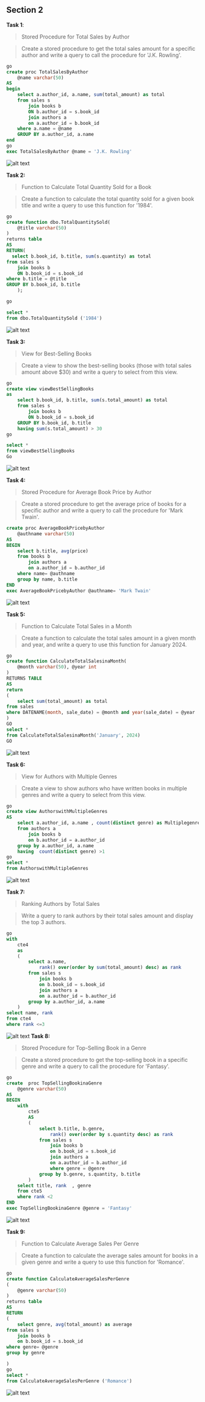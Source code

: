 ## Section 2

**Task 1**:

> Stored Procedure for Total Sales by Author

> Create a stored procedure to get the total sales amount for a specific author and write a query to call the procedure for 'J.K. Rowling'.

```sql
go
create proc TotalSalesByAuthor
    @name varchar(50)
AS
begin
    select a.author_id, a.name, sum(total_amount) as total
    from sales s
        join books b
        ON b.author_id = s.book_id
        join authors a
        on a.author_id = b.book_id
    where a.name = @name
    GROUP BY a.author_id, a.name
end
go
exec TotalSalesByAuthor @name = 'J.K. Rowling'
```

![alt text](image-13.png)

**Task 2:**

> Function to Calculate Total Quantity Sold for a Book

> Create a function to calculate the total quantity sold for a given book title and write a query to use this function for '1984'.

```sql
go
create function dbo.TotalQuantitySold(
    @title varchar(50)
)
returns table
AS
RETURN(
  select b.book_id, b.title, sum(s.quantity) as total
from sales s
    join books b
    ON b.book_id = s.book_id
where b.title = @title
GROUP BY b.book_id, b.title
    );

go

select *
from dbo.TotalQuantitySold ('1984')
```

![alt text](image-14.png)

**Task 3:**

> View for Best-Selling Books

> Create a view to show the best-selling books (those with total sales amount above $30) and write a query to select from this view.

```sql
go
create view viewBestSellingBooks
as
    select b.book_id, b.title, sum(s.total_amount) as total
    from sales s
        join books b
        ON b.book_id = s.book_id
    GROUP BY b.book_id, b.title
    having sum(s.total_amount) > 30
go

select *
from viewBestSellingBooks
Go
```

![alt text](image-15.png)

**Task 4:**

> Stored Procedure for Average Book Price by Author

> Create a stored procedure to get the average price of books for a specific author and write a query to call the procedure for 'Mark Twain'.

```sql
create proc AverageBookPricebyAuthor
    @authname varchar(50)
AS
BEGIN
    select b.title, avg(price)
    from books b
        join authors a
        on a.author_id = b.author_id
    where name= @authname
    group by name, b.title
END
exec AverageBookPricebyAuthor @authname= 'Mark Twain'
```

![alt text](image-16.png)

**Task 5:**

> Function to Calculate Total Sales in a Month

> Create a function to calculate the total sales amount in a given month and year, and write a query to use this function for January 2024.

```sql
go
create function CalculateTotalSalesinaMonth(
    @month varchar(50), @year int
)
RETURNS TABLE
AS
return
(
    select sum(total_amount) as total
from sales
where DATENAME(month, sale_date) = @month and year(sale_date) = @year
)
GO
select *
from CalculateTotalSalesinaMonth('January', 2024)
GO
```

![alt text](image-17.png)

**Task 6:**

> View for Authors with Multiple Genres

> Create a view to show authors who have written books in multiple genres and write a query to select from this view.

```sql
go
create view AuthorswithMultipleGenres
AS
    select a.author_id, a.name , count(distinct genre) as Multiplegenres
    from authors a
        join books b
        on b.author_id = a.author_id
    group by a.author_id, a.name
    having  count(distinct genre) >1
go
select *
from AuthorswithMultipleGenres
```

![alt text](image-18.png)

**Task 7:**

> Ranking Authors by Total Sales

> Write a query to rank authors by their total sales amount and display the top 3 authors.

```sql
go
with
    cte4
    as
    (
        select a.name,
            rank() over(order by sum(total_amount) desc) as rank
        from sales s
            join books b
            on b.book_id = s.book_id
            join authors a
            on a.author_id = b.author_id
        group by a.author_id, a.name
    )
select name, rank
from cte4
where rank <=3
```

![alt text](image-19.png)
**Task 8:**

> Stored Procedure for Top-Selling Book in a Genre

> Create a stored procedure to get the top-selling book in a specific genre and write a query to call the procedure for 'Fantasy'.

```sql
go
create  proc TopSellingBookinaGenre
    @genre varchar(50)
AS
BEGIN
    with
        cte5
        AS
        (
            select b.title, b.genre,
                rank() over(order by s.quantity desc) as rank
            from sales s
                join books b
                on b.book_id = s.book_id
                join authors a
                on a.author_id = b.author_id
                where genre = @genre
            group by b.genre, s.quantity, b.title
        )
    select title, rank  , genre
    from cte5
    where rank <2
END
exec TopSellingBookinaGenre @genre = 'Fantasy'
```

![alt text](image-20.png)

**Task 9:**

> Function to Calculate Average Sales Per Genre

> Create a function to calculate the average sales amount for books in a given genre and write a query to use this function for 'Romance'.

```sql
go
create function CalculateAverageSalesPerGenre
(
    @genre varchar(50)
)
returns table
AS
RETURN
(
    select genre, avg(total_amount) as average
from sales s
    join books b
    on b.book_id = s.book_id
where genre= @genre
group by genre

)
go
select *
from CalculateAverageSalesPerGenre ('Romance')
```

![alt text](image-21.png)
